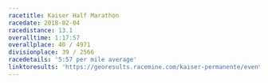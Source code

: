 ```yaml
---
racetitle: Kaiser Half Marathon
racedate: 2018-02-04
racedistance: 13.1
overalltime: 1:17:57
overallplace: 40 / 4971
divisionplace: 39 / 2566
racedetails: '5:57 per mile average'
linktoresults: 'https://georesults.racemine.com/kaiser-permanente/events/2018/35th-annual-kaiser-permanente-san-francisco-half-marathon-5k/138/entrant?share=1'
---
```


